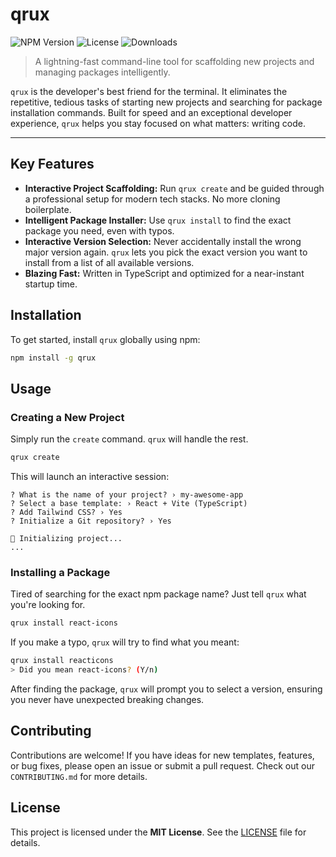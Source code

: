 # qrux

![NPM Version](https://img.shields.io/npm/v/qrux)
![License](https://img.shields.io/github/license/goodnesslu/qrux)
![Downloads](https://img.shields.io/npm/dt/qrux)

> A lightning-fast command-line tool for scaffolding new projects and managing packages intelligently.

`qrux` is the developer's best friend for the terminal. It eliminates the repetitive, tedious tasks of starting new projects and searching for package installation commands. Built for speed and an exceptional developer experience, `qrux` helps you stay focused on what matters: writing code.

---

## Key Features

*   **Interactive Project Scaffolding:** Run `qrux create` and be guided through a professional setup for modern tech stacks. No more cloning boilerplate.
*   **Intelligent Package Installer:** Use `qrux install` to find the exact package you need, even with typos.
*   **Interactive Version Selection:** Never accidentally install the wrong major version again. `qrux` lets you pick the exact version you want to install from a list of all available versions.
*   **Blazing Fast:** Written in TypeScript and optimized for a near-instant startup time.

## Installation

To get started, install `qrux` globally using npm:

```bash
npm install -g qrux
```

## Usage

### Creating a New Project

Simply run the `create` command. `qrux` will handle the rest.

```bash
qrux create
```

This will launch an interactive session:

```
? What is the name of your project? › my-awesome-app
? Select a base template: › React + Vite (TypeScript)
? Add Tailwind CSS? › Yes
? Initialize a Git repository? › Yes

🚀 Initializing project...
...
```

### Installing a Package

Tired of searching for the exact npm package name? Just tell `qrux` what you're looking for.

```bash
qrux install react-icons
```

If you make a typo, `qrux` will try to find what you meant:

```bash
qrux install reacticons
> Did you mean react-icons? (Y/n)
```

After finding the package, `qrux` will prompt you to select a version, ensuring you never have unexpected breaking changes.

## Contributing

Contributions are welcome! If you have ideas for new templates, features, or bug fixes, please open an issue or submit a pull request. Check out our `CONTRIBUTING.md` for more details.

## License

This project is licensed under the **MIT License**. See the [LICENSE](LICENSE) file for details.
